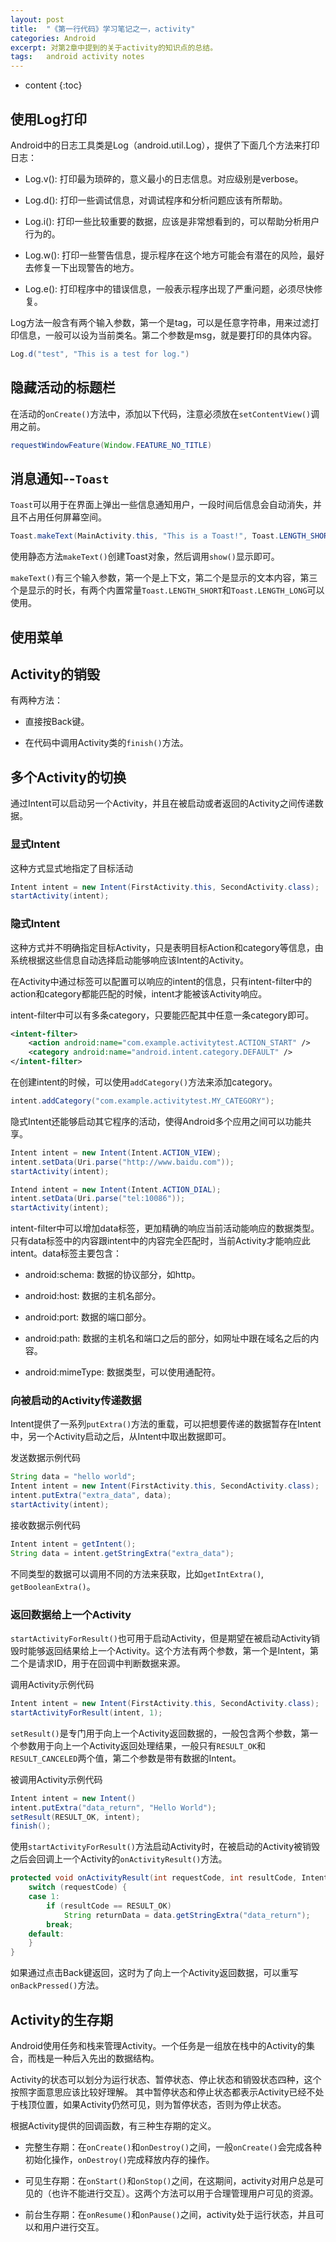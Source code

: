 ```yaml
---
layout: post
title:  "《第一行代码》学习笔记之一，activity"
categories: Android
excerpt: 对第2章中提到的关于activity的知识点的总结。
tags:   android activity notes
---
```


* content
{:toc}

## **使用Log打印**
Android中的日志工具类是Log（android.util.Log），提供了下面几个方法来打印日志：

- Log.v(): 打印最为琐碎的，意义最小的日志信息。对应级别是verbose。

- Log.d(): 打印一些调试信息，对调试程序和分析问题应该有所帮助。

- Log.i(): 打印一些比较重要的数据，应该是非常想看到的，可以帮助分析用户行为的。

- Log.w(): 打印一些警告信息，提示程序在这个地方可能会有潜在的风险，最好去修复一下出现警告的地方。

- Log.e(): 打印程序中的错误信息，一般表示程序出现了严重问题，必须尽快修复。

Log方法一般含有两个输入参数，第一个是tag，可以是任意字符串，用来过滤打印信息，一般可以设为当前类名。第二个参数是msg，就是要打印的具体内容。

```java
Log.d("test", "This is a test for log.")
```


## **隐藏活动的标题栏**
在活动的`onCreate()`方法中，添加以下代码，注意必须放在`setContentView()`调用之前。

```java
requestWindowFeature(Window.FEATURE_NO_TITLE)
```

## **消息通知--`Toast`**
`Toast`可以用于在界面上弹出一些信息通知用户，一段时间后信息会自动消失，并且不占用任何屏幕空间。

```java
Toast.makeText(MainActivity.this, "This is a Toast!", Toast.LENGTH_SHORT).show()
```

使用静态方法`makeText()`创建Toast对象，然后调用`show()`显示即可。

`makeText()`有三个输入参数，第一个是上下文，第二个是显示的文本内容，第三个是显示的时长，有两个内置常量`Toast.LENGTH_SHORT`和`Toast.LENGTH_LONG`可以使用。

## **使用菜单**

## **Activity的销毁**
有两种方法：

+ 直接按Back键。

+ 在代码中调用Activity类的`finish()`方法。

## **多个Activity的切换**
通过Intent可以启动另一个Activity，并且在被启动或者返回的Activity之间传递数据。

### 显式Intent
这种方式显式地指定了目标活动

```java
Intent intent = new Intent(FirstActivity.this, SecondActivity.class);
startActivity(intent);
```

### 隐式Intent
这种方式并不明确指定目标Activity，只是表明目标Action和category等信息，由系统根据这些信息自动选择启动能够响应该Intent的Activity。

在Activity中通过<intent-filter>标签可以配置可以响应的intent的信息，只有intent-filter中的action和category都能匹配的时候，intent才能被该Activity响应。

intent-filter中可以有多条category，只要能匹配其中任意一条category即可。

```xml
<intent-filter>
    <action android:name="com.example.activitytest.ACTION_START" />
    <category android:name="android.intent.category.DEFAULT" />
</intent-filter>
```

在创建intent的时候，可以使用`addCategory()`方法来添加category。

```java
intent.addCategory("com.example.activitytest.MY_CATEGORY");
```

隐式Intent还能够启动其它程序的活动，使得Android多个应用之间可以功能共享。

```java
Intent intent = new Intent(Intent.ACTION_VIEW);
intent.setData(Uri.parse("http://www.baidu.com"));
startActivity(intent);

Intend intent = new Intent(Intent.ACTION_DIAL);
intent.setData(Uri.parse("tel:10086"));
startActivity(intent);
```

intent-filter中可以增加data标签，更加精确的响应当前活动能响应的数据类型。只有data标签中的内容跟intent中的内容完全匹配时，当前Activity才能响应此intent。data标签主要包含：

* android:schema: 数据的协议部分，如http。

* android:host: 数据的主机名部分。

* android:port: 数据的端口部分。

* android:path: 数据的主机名和端口之后的部分，如网址中跟在域名之后的内容。

* android:mimeType: 数据类型，可以使用通配符。

### 向被启动的Activity传递数据
Intent提供了一系列`putExtra()`方法的重载，可以把想要传递的数据暂存在Intent中，另一个Activity启动之后，从Intent中取出数据即可。

发送数据示例代码

```java
String data = "hello world";
Intent intent = new Intent(FirstActivity.this, SecondActivity.class);
intent.putExtra("extra_data", data);
startActivity(intent);
```

接收数据示例代码

```java
Intent intent = getIntent();
String data = intent.getStringExtra("extra_data");
```

不同类型的数据可以调用不同的方法来获取，比如`getIntExtra()`, `getBooleanExtra()`。

### 返回数据给上一个Activity
`startActivityForResult()`也可用于启动Activity，但是期望在被启动Activity销毁时能够返回结果给上一个Activity。这个方法有两个参数，第一个是Intent，第二个是请求ID，用于在回调中判断数据来源。

调用Activity示例代码

```java
Intent intent = new Intent(FirstActivity.this, SecondActivity.class);
startActivityForResult(intent, 1);
```

`setResult()`是专门用于向上一个Activity返回数据的，一般包含两个参数，第一个参数用于向上一个Activity返回处理结果，一般只有`RESULT_OK`和`RESULT_CANCELED`两个值，第二个参数是带有数据的Intent。

被调用Activity示例代码

```java
Intent intent = new Intent()
intent.putExtra("data_return", "Hello World");
setResult(RESULT_OK, intent);
finish();
```

使用`startActivityForResult()`方法启动Activity时，在被启动的Activity被销毁之后会回调上一个Activity的`onActivityResult()`方法。

```java
protected void onActivityResult(int requestCode, int resultCode, Intent data) {
    switch (requestCode) {
    case 1:
        if (resultCode == RESULT_OK)
            String returnData = data.getStringExtra("data_return");
        break;
    default:
    }
}
```

如果通过点击Back键返回，这时为了向上一个Activity返回数据，可以重写`onBackPressed()`方法。

## **Activity的生存期**
Android使用任务和栈来管理Activity。一个任务是一组放在栈中的Activity的集合，而栈是一种后入先出的数据结构。

Activity的状态可以划分为运行状态、暂停状态、停止状态和销毁状态四种，这个按照字面意思应该比较好理解。
其中暂停状态和停止状态都表示Activity已经不处于栈顶位置，如果Activity仍然可见，则为暂停状态，否则为停止状态。

根据Activity提供的回调函数，有三种生存期的定义。

* 完整生存期：在`onCreate()`和`onDestroy()`之间，一般`onCreate()`会完成各种初始化操作，`onDestroy()`完成释放内存的操作。

* 可见生存期：在`onStart()`和`onStop()`之间，在这期间，activity对用户总是可见的（也许不能进行交互）。这两个方法可以用于合理管理用户可见的资源。

* 前台生存期：在`onResume()`和`onPause()`之间，activity处于运行状态，并且可以和用户进行交互。

